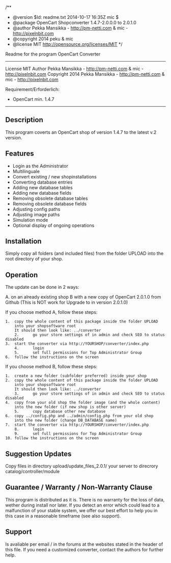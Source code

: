 /**
 * @version		$Id: readme.txt 2014-10-17 16:35Z mic $
 * @package		OpenCart Shopconverter 1.4.7-2.0.0.0 to 2.0.1.0
 * @author		Pekka Mansikka - http://pm-netti.com & mic - http://pixelnbit.com
 * @copyright	        2014 peku & mic
 * @license		MIT http://opensource.org/licenses/MIT
 */

Readme for the program OpenCart Converter
*****************************************

License		MIT
Author		Pekka Mansikka - http://pm-netti.com & mic - http://pixelnbit.com
Copyright	2014 Pekka Mansikka - http://pm-netti.com & mic - http://pixelnbit.com

Requirement/Erforderlich:
- OpenCart min. 1.4.7
-------------------------

Description
-----------
This program coverts an OpenCart shop of version 1.4.7 to the latest v.2 version.

Features
--------
* Login as the Administrator
* Multilinguale
* Convert existing / new shopinstallations
* Converting database entries
* Adding new database tables
* Adding new database fields
* Removing obsolete database tables
* Removing obsolete database fields
* Adjusting config paths
* Adjusting image paths
* Simulation mode
* Optional display of ongoing operations

Installation
------------
Simply copy all folders (and included files) from the folder UPLOAD
into the root directory of your shop.

Operation
---------
The update can be done in 2 ways:

A. on an already existing shop
B with a new copy of OpenCart 2.0.1.0 from Github (This is NOT  work for Upgrade to in version 2.0.1.0)

If you choose method A, follow these steps:

	1.	copy the whole content of this package inside the folder UPLOAD
		into your shopsoftware root
		It should then look like: ../converter
        2.      go your store settings of in admin and check SEO to status disabled
	3.	start the converter via http://YOURSHOP/converter/index.php
        4.      login
        5.      set full permissions for Top Administrator Group
	6.	follow the instructions on the screen

If you choose method B, follow these steps:

	1.	create a new folder (subfolder preferred) inside your shop
	2.	copy the whole content of this package inside the folder UPLOAD
		into your shopsoftware root
		It should then look like: ../converter
        3.      go your store settings of in admin and check SEO to status disabled
	4.	copy from your old shop the folder image (and the whole content)
		into the new folder (if new shop is other server)
        5.      copy database other new database
	6.	copy ../config.php and ../admin/config.php from your old shop
		into the new folder (change DB_DATABASE name)
	7.	start the converter via http://YOURSHOP/converter/index.php
        8.      login
        9.      set full permissions for Top Administrator Group
	10.	follow the instructions on the screen

Suggestion Updates
------------------
Copy files in directory upload/update_files_2.0.1/ your server  to direcrory catalog/controller/module


Guarantee / Warranty / Non-Warranty Clause
------------------------------------------
This program is distributed as it is.
There is no warranty for the loss of data, wether during install nor later.
If you detect an error which could lead to a malfunction of your stable system, we offer
our best effort to help you in this case in a reasonable timeframe (see also support).

Support
-------
Is avaliable per email / in the forums at the websites stated in the header of this file.
If you need a customized converter, contact the authors for further help.
